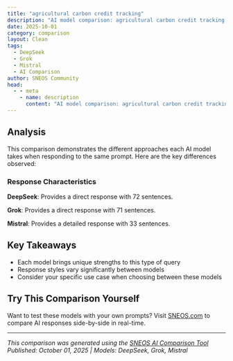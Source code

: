 ```yaml
---
title: "agricultural carbon credit tracking"
description: "AI model comparison: agricultural carbon credit tracking..."
date: 2025-10-01
category: comparison
layout: Clean
tags:
  - DeepSeek
  - Grok
  - Mistral
  - AI Comparison
author: SNEOS Community
head:
  - - meta
    - name: description
      content: "AI model comparison: agricultural carbon credit tracking..."
---
```


<ChatComparison
  title="agricultural carbon credit tracking"
  prompt="agricultural carbon credit tracking"
  :responses='{"DeepSeek": "Of course. Agricultural carbon credit tracking is a complex but rapidly evolving field at the intersection of agriculture, technology, and finance. It\u0027s the process of measuring, monitoring, reporting, and verifying (MMRV) the greenhouse gas (GHG) reductions or carbon sequestration achieved through farming practices, which are then converted into sellable carbon credits.\n\nHere\u2019s a comprehensive breakdown of how it works, the key players, challenges, and the future.\n\n### The Core Process: From Farm Practice to Tradable Credit\n\nThe journey of an agricultural carbon credit involves several rigorous steps:\n\n**1. Baseline Establishment:**\n* **What it is:** Determining the historical level of GHG emissions or carbon stock in the soil for a specific farm or plot *before* new practices are implemented.\n* **How it\u0027s done:** Using historical data, soil samples, and regional models to create a \u0022business-as-usual\u0022 scenario.\n\n**2. Practice Change \u0026 Implementation:**\n* A farmer adopts one or more eligible practices that scientifically proven to reduce emissions or sequester carbon. Common practices include:\n * **No-Till or Reduced Tillage:** Disturbs the soil less, keeping carbon stored.\n * **Cover Cropping:** Plants grown to cover soil, adding organic matter and capturing carbon.\n * **Nutrient Management:** Precise application of fertilizers to reduce nitrous oxide emissions.\n * **Managed Grazing:** Rotational grazing that improves soil health and carbon storage.\n * **Agroforestry:** Integrating trees and shrubs into farming systems.\n\n**3. Monitoring \u0026 Measurement:**\n* This is the heart of \u0022tracking.\u0022 It involves collecting data to quantify the actual impact of the new practices.\n* **Methods:**\n * **Soil Sampling:** Directly measuring soil organic carbon (SOC) at specific depths. This is highly accurate but can be expensive and slow.\n * **Remote Sensing \u0026 Satellites:** Using satellite imagery to monitor crop health, land use changes, and biomass. This is scalable and cost-effective.\n * **Modeling:** Using verified biogeochemical models (e.g., COMET-FARM, DNDC) that use data on soil, weather, and management practices to estimate carbon changes.\n * **IoT Sensors:** On-field sensors measuring soil moisture, temperature, and other relevant metrics.\n* **Tracking Systems:** Data from these sources is fed into digital platforms that create a verifiable and tamper-proof record.\n\n**4. Reporting \u0026 Verification:**\n* **Reporting:** The data is compiled and reported to a carbon credit registry or standard (e.g., Verra, Gold Standard, Climate Action Reserve).\n* **Verification:** An independent, third-party auditor reviews the data and methodology to ensure it is accurate, complete, and meets the program\u0027s rules. This step is crucial for the credit\u0027s credibility.\n\n**5. Issuance \u0026 Registration:**\n* Once verified, the carbon standard issues the credits (typically one credit = one metric ton of CO\u2082 equivalent) and registers them in a public database. This prevents double-counting and ensures each credit is unique.\n\n**6. Sale \u0026 Retirement:**\n* The credits can be sold on a carbon market to a company or individual looking to offset their emissions.\n* When a credit is used for an offset claim, it is \u0022retired\u0022 in the registry, meaning it can never be sold or used again.\n\n---\n\n### Key Players in the Tracking Ecosystem\n\n* **Carbon Program Developers/Platforms:** Companies like **Indigo Ag, Nori, Regrow Ag, and Bayer Carbon** create the programs, provide the technology platform for tracking, and connect farmers to buyers.\n* **Carbon Standards \u0026 Registries:** Organizations like **Verra (VCS), Gold Standard, and the Climate Action Reserve** set the rules, methodologies, and maintain the official ledger of credits.\n* **Verifiers:** Independent auditing firms that validate the carbon sequestration claims.\n* **Farmers \u0026 Landowners:** The primary producers who implement the practices and own the carbon credits (depending on the contract).\n* **Buyers:** Corporations (e.g., Microsoft, JPMorgan Chase, Shopify) with sustainability goals who purchase the credits to offset their carbon footprint.\n\n---\n\n### Major Challenges in Agricultural Carbon Tracking\n\n1. **Measurement, Uncertainty, and Cost:** Soil carbon is highly variable. Accurate measurement is expensive, and models, while cheaper, come with uncertainty. Finding the right balance between scientific rigor and cost is a major challenge.\n2. **Additionality:** Proving that the carbon sequestration would not have happened anyway, without the incentive of the carbon credit payment.\n3. **Permanence (or Reversibility):** Carbon stored in soil can be released back into the atmosphere if land management practices change (e.g., a future farmer decides to plow a no-till field). Programs address this with buffer pools (holding back some credits to insure against reversals) and long-term monitoring.\n4. **Leakage:** Ensuring that an emission reduction on one farm doesn\u0027t simply cause an increase in emissions elsewhere.\n5. **High Transaction Costs:** The costs of measurement, verification, and administration can eat into the farmer\u0027s profit, making small-scale participation difficult.\n6. **Contract Complexity:** Farmers must navigate contracts that can be long-term (10\u002B years) and involve complex legal and ownership issues.\n\n---\n\n### The Future: Technology and Trends\n\nThe future of agricultural carbon tracking is digital, scalable, and more integrated.\n\n* **The Rise of MRV Platforms:** Sophisticated SaaS platforms are becoming the norm, automating data collection from satellites, drones, and farm equipment.\n* **Remote Sensing as the Primary Tool:** Satellite-based monitoring will reduce reliance on expensive soil sampling, making tracking more scalable and affordable.\n* **AI and Machine Learning:** AI will improve the accuracy of carbon models, predict sequestration potential, and identify optimal practice changes for different landscapes.\n* **Blockchain for Transparency:** While still emerging, blockchain technology can provide an immutable and transparent record of credit creation, ownership, and retirement, increasing trust in the market.\n* **Focus on \u0022Insets\u0022 and Scope 3 Emissions:** Beyond selling offsets, there is growing interest in \u0022insetting\u0022\u2014where food companies invest in sustainable practices within their own supply chain to reduce their overall (Scope 3) emissions. Tracking here is crucial for corporate reporting.\n\n### Conclusion\n\nAgricultural carbon credit tracking is the essential backbone that turns climate-smart farming into a tangible, verifiable, and tradeable asset. While significant challenges around accuracy, cost, and scale remain, rapid advancements in technology are making it increasingly robust. Effective tracking not only provides a new revenue stream for farmers but is also critical for channeling corporate and public investment towards agricultural systems that can help mitigate climate change.", "Grok": "Agricultural carbon credit tracking refers to the process of monitoring, measuring, and verifying the amount of carbon dioxide (CO2) or other greenhouse gases (GHGs) that are sequestered or reduced through agricultural practices. This is part of carbon credit programs or carbon markets, where farmers or agricultural entities earn credits for adopting practices that mitigate climate change. These credits can then be sold or traded to companies or organizations looking to offset their own emissions.\n\n### Key Concepts in Agricultural Carbon Credit Tracking\n1. **Carbon Sequestration in Agriculture**: \n - Agricultural practices such as no-till farming, cover cropping, crop rotation, agroforestry, and improved grazing management can sequester carbon in the soil or reduce emissions from agricultural activities.\n - For example, healthy soils store carbon, while practices like composting can reduce methane emissions from organic waste.\n\n2. **Carbon Credits**:\n - A carbon credit represents one metric ton of CO2 equivalent (CO2e) that has been removed from the atmosphere or prevented from being emitted.\n - Farmers can earn these credits by implementing verified carbon-sequestering or emission-reducing practices.\n\n3. **Tracking and Verification**:\n - **Measurement**: Soil sampling, remote sensing, and modeling tools are used to quantify the amount of carbon stored or emissions reduced.\n - **Monitoring**: Continuous or periodic tracking to ensure the practices are maintained over time (e.g., ensuring no-till practices are not abandoned).\n - **Verification**: Third-party organizations or certification bodies (e.g., Verra, Gold Standard, or Climate Action Reserve) audit and validate the data to issue credits.\n - **Additionality**: Credits are only issued for actions that go beyond \u0022business as usual,\u0022 meaning the practice wouldn\u2019t have happened without the incentive of carbon credits.\n - **Permanence**: Ensures that the carbon remains stored (e.g., in soil) for a specific duration, often 10-100 years, to prevent reversal.\n\n4. **Technologies for Tracking**:\n - **Soil Testing**: Direct measurement of soil organic carbon levels through lab analysis.\n - **Remote Sensing**: Satellites and drones monitor land use changes and vegetation health.\n - **Carbon Modeling**: Software tools like COMET-Farm or DNDC model carbon sequestration based on farm data and management practices.\n - **Blockchain**: Some programs use blockchain for transparent and tamper-proof tracking of carbon credits, ensuring traceability in trading.\n\n5. **Carbon Market Programs**:\n - Farmers can enroll in voluntary carbon markets (e.g., Indigo Carbon, Nori, or Regen Network) or compliance markets (e.g., California\u2019s Cap-and-Trade Program).\n - These programs set standards for how credits are generated, verified, and traded.\n\n### Benefits of Agricultural Carbon Credit Tracking\n- **Financial Incentives**: Farmers earn revenue by selling carbon credits, providing an additional income stream.\n- **Environmental Impact**: Encourages sustainable farming practices that improve soil health, reduce erosion, and combat climate change.\n- **Corporate Partnerships**: Companies seeking to offset emissions can fund agricultural projects, fostering collaboration.\n\n### Challenges in Agricultural Carbon Credit Tracking\n- **Measurement Accuracy**: Quantifying carbon sequestration in soil is complex due to variability in soil types, climate, and farming practices.\n- **Cost of Participation**: Soil testing, technology adoption, and verification processes can be expensive for small-scale farmers.\n- **Permanence Risk**: If land use changes (e.g., tillage after no-till), stored carbon can be released, negating credits.\n- **Market Uncertainty**: Fluctuating carbon credit prices and evolving regulations can impact profitability.\n- **Access and Equity**: Smallholder farmers in developing regions may lack access to carbon markets or the resources needed to participate.\n\n### Steps for Farmers to Engage in Carbon Credit Programs\n1. **Assess Eligibility**: Research local or international carbon market programs and their requirements.\n2. **Adopt Practices**: Implement qualifying practices like cover cropping, reduced tillage, or methane capture from livestock.\n3. **Measure and Monitor**: Use tools or partner with organizations to quantify carbon sequestration or emission reductions.\n4. **Enroll in a Program**: Register with a carbon credit platform or aggregator to verify and certify the credits.\n5. **Trade Credits**: Sell credits to buyers (e.g., corporations or through marketplaces) or work with intermediaries.\n6. **Maintain Practices**: Ensure long-term adherence to the practices to avoid reversal of carbon storage.\n\n### Examples of Agricultural Carbon Credit Initiatives\n- **Indigo Carbon**: A program that pays farmers for adopting sustainable practices and sequesters carbon in soil.\n- **Nori**: A blockchain-based carbon removal marketplace that connects farmers with buyers.\n- **Regen Network**: Focuses on regenerative agriculture and uses remote sensing and blockchain for tracking.\n- **Soil and Water Outcomes Fund**: Combines carbon sequestration with water quality improvements, providing payments to farmers.\n\n### Future of Agricultural Carbon Credit Tracking\n- **Policy Support**: Governments worldwide are introducing incentives (e.g., USDA programs in the U.S.) to scale agricultural carbon markets.\n- **Technological Advancements**: Improved remote sensing, AI, and machine learning will enhance accuracy and reduce costs of carbon tracking.\n- **Global Expansion**: Efforts are underway to include smallholder farmers in developing countries through simplified methodologies and funding.\n\nAgricultural carbon credit tracking is a promising tool for aligning economic incentives with environmental goals, but it requires robust systems, transparency, and equitable access to ensure effectiveness and scalability. If you\u0027re a farmer or stakeholder looking to get involved, connecting with local agricultural extension services or carbon market platforms is a good starting point. Would you like more detailed information on a specific program or technology?", "Mistral": "Agricultural carbon credit tracking is a process that involves measuring, verifying, and monitoring the reduction or removal of greenhouse gases (GHGs) from the atmosphere through various agricultural practices. These practices can include sustainable farming methods, reforestation, soil carbon sequestration, and other activities that enhance carbon storage or reduce emissions. Here\u2019s a breakdown of the key components involved in agricultural carbon credit tracking:\n\n### 1. **Baseline Establishment**\n - **Initial Assessment**: Establish a baseline of GHG emissions and carbon stocks before implementing any carbon-reducing practices. This involves collecting data on current farming practices, soil health, and other relevant factors.\n - **Historical Data**: Use historical data to understand the trends and patterns of GHG emissions and carbon sequestration over time.\n\n### 2. **Implementation of Carbon-Reducing Practices**\n - **Sustainable Farming**: Practices such as conservation tillage, cover cropping, and crop rotation can enhance soil carbon sequestration.\n - **Reforestation**: Planting trees and restoring forests can significantly increase carbon storage.\n - **Livestock Management**: Improving livestock management practices to reduce methane emissions.\n - **Renewable Energy**: Adopting renewable energy sources like solar or wind power for farm operations.\n\n### 3. **Monitoring and Verification**\n - **Field Measurements**: Regular field measurements to track changes in soil carbon, biomass, and other relevant parameters.\n - **Remote Sensing**: Use of satellite imagery and drones to monitor changes in land use and vegetation cover.\n - **Third-Party Verification**: Independent auditors or certification bodies verify the accuracy and reliability of the data collected.\n\n### 4. **Data Management and Reporting**\n - **Data Collection**: Use of advanced technologies such as IoT sensors, GIS, and data analytics to collect and manage data.\n - **Reporting**: Preparation of detailed reports that document the carbon credits generated, including methodologies used, data sources, and verification processes.\n - **Blockchain Technology**: Some systems use blockchain to ensure transparency and immutability of the data, enhancing trust in the carbon credits.\n\n### 5. **Carbon Credit Issuance**\n - **Certification**: Once the carbon credits are verified, they are certified by recognized bodies such as Verra, Gold Standard, or the American Carbon Registry.\n - **Trading**: Certified carbon credits can be traded on carbon markets, providing financial incentives for farmers and landowners to adopt sustainable practices.\n\n### 6. **Continuous Improvement**\n - **Feedback Loop**: Continuous monitoring and feedback to improve the effectiveness of carbon-reducing practices.\n - **Adaptation**: Adapting practices based on new research, technological advancements, and changing environmental conditions.\n\n### Benefits of Agricultural Carbon Credit Tracking\n- **Environmental**: Reduces GHG emissions and enhances carbon sequestration, contributing to climate change mitigation.\n- **Economic**: Provides financial incentives for farmers and landowners through the sale of carbon credits.\n- **Social**: Promotes sustainable farming practices that can improve soil health, biodiversity, and overall ecosystem resilience.\n\n### Challenges\n- **Accuracy**: Ensuring accurate measurement and verification of carbon credits.\n- **Cost**: High costs associated with monitoring, verification, and certification.\n- **Complexity**: The complexity of agricultural systems and the variability of carbon sequestration rates.\n\n### Conclusion\nAgricultural carbon credit tracking is a crucial tool in the fight against climate change, offering both environmental and economic benefits. By accurately measuring and verifying carbon credits, farmers and landowners can contribute to global sustainability goals while also gaining financial rewards."}' 
  published-date="16:34"
/>

## Analysis

This comparison demonstrates the different approaches each AI model takes when responding to the same prompt. Here are the key differences observed:

### Response Characteristics

**DeepSeek**: Provides a direct response with 72 sentences. 

**Grok**: Provides a direct response with 71 sentences. 

**Mistral**: Provides a detailed response with 33 sentences. 

## Key Takeaways

- Each model brings unique strengths to this type of query
- Response styles vary significantly between models
- Consider your specific use case when choosing between these models

## Try This Comparison Yourself

Want to test these models with your own prompts? Visit [SNEOS.com](https://sneos.com) to compare AI responses side-by-side in real-time.

---

*This comparison was generated using the [SNEOS AI Comparison Tool](https://sneos.com)*
*Published: October 01, 2025 | Models: DeepSeek, Grok, Mistral*
